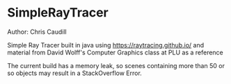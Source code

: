 # SimpleRayTracer
Author: Chris Caudill

Simple Ray Tracer built in java using https://raytracing.github.io/ and material from David Wolff's Computer Graphics class at PLU as a reference



The current build has a memory leak, so scenes containing more than 50 or so objects may result in a StackOverflow Error.
